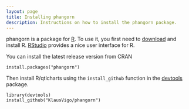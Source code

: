```yaml
---
layout: page
title: Installing phangorn
description: Instructions on how to install the phangorn package.
---
```


phangorn is a package for [R](http://www.r-project.org). To use it,
you first need to [download](http://cran.r-project.org/) and install
R. [RStudio](http://www.rstudio.com/) provides a nice user interface for R.

You can install the latest release version from CRAN

    install.packages("phangorn")

Then install R/qtlcharts using the `install_github` function in the
[devtools](https://github.com/hadley/devtools) package.  

    library(devtools)
    install_github("KlausVigo/phangorn")
    